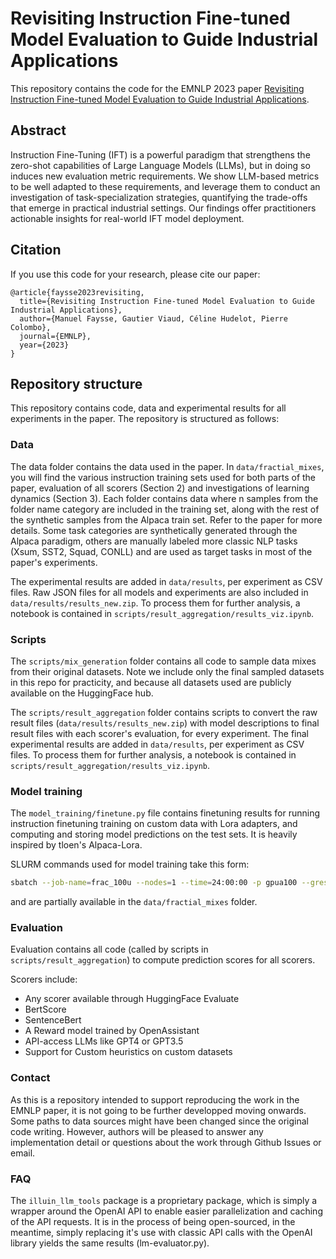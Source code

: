 # Revisiting Instruction Fine-tuned Model Evaluation to Guide Industrial Applications

This repository contains the code for the EMNLP 2023 paper [Revisiting Instruction Fine-tuned Model Evaluation to Guide Industrial Applications](https://arxiv.org/abs/2310.14103).


## Abstract 

Instruction Fine-Tuning (IFT) is a powerful paradigm that strengthens the zero-shot capabilities of Large Language Models (LLMs), but in doing so induces new evaluation metric requirements. We show LLM-based metrics to be well adapted to these requirements, and leverage them to conduct an investigation of task-specialization strategies, quantifying the trade-offs that emerge in practical industrial settings. Our findings offer practitioners actionable insights for real-world IFT model deployment.

## Citation

If you use this code for your research, please cite our paper:

```
@article{faysse2023revisiting,
  title={Revisiting Instruction Fine-tuned Model Evaluation to Guide Industrial Applications},
  author={Manuel Faysse, Gautier Viaud, Céline Hudelot, Pierre Colombo},
  journal={EMNLP},
  year={2023}
}
```

## Repository structure

This repository contains code, data and experimental results for all experiments in the paper. 
The repository is structured as follows:

### Data

The data folder contains the data used in the paper.
In `data/fractial_mixes`, you will find the various instruction training sets used for both parts of the paper,
evaluation of all scorers (Section 2) and investigations of learning dynamics (Section 3).
Each folder contains data where n samples from the folder name category are included in the training set, along with the 
rest of the synthetic samples from the Alpaca train set. Refer to the paper for more details.
Some task categories are synthetically generated through the Alpaca paradigm, others are manually labeled more classic
NLP tasks (Xsum, SST2, Squad, CONLL) and are used as target tasks in most of the paper's experiments.

The experimental results are added in `data/results`, per experiment as CSV files.
Raw JSON files for all models and experiments are also included in `data/results/results_new.zip`.
To process them for further analysis, a notebook is contained in `scripts/result_aggregation/results_viz.ipynb`.

### Scripts

The `scripts/mix_generation` folder contains all code to sample data mixes from their original datasets.
Note we include only the final sampled datasets in this repo for practicity, and because all datasets used are publicly available on the HuggingFace hub.


The `scripts/result_aggregation` folder contains scripts to convert the raw result files (`data/results/results_new.zip`) with model descriptions
to final result files with each scorer's evaluation, for every experiment.
The final experimental results are added in `data/results`, per experiment as CSV files.
To process them for further analysis, a notebook is contained in `scripts/result_aggregation/results_viz.ipynb`.

### Model training

The `model_training/finetune.py` file contains finetuning results for running instruction finetuning training on 
custom data with Lora adapters, and computing and storing model predictions on the test sets.
It is heavily inspired by tloen's Alpaca-Lora.

SLURM commands used for model training take this form:
```bash
sbatch --job-name=frac_100u --nodes=1 --time=24:00:00 -p gpua100 --gres=gpu:1 --mem-per-cpu=32G --cpus-per-task=8     --output=frac_100u.out     --error=frac_100u.err     --wrap="python model_training/finetune.py       --train_data_path data/fractial_code/fractial_code_100_train.jsonl      --output_dir models/fractial_code_100       --micro_batch_size 32       --num_epochs 2       --cutoff_len 512       --val_data_path data/fractial_code/fractial_code_1000_validation.jsonl       --test_data_path data/fractial_code/fractial_code_only_test.jsonl"
```
and are partially available in the `data/fractial_mixes` folder.

### Evaluation

Evaluation contains all code (called by scripts in `scripts/result_aggregation`) to compute prediction scores for all scorers.

Scorers include:
- Any scorer available through HuggingFace Evaluate
- BertScore
- SentenceBert
- A Reward model trained by OpenAssistant
- API-access LLMs like GPT4 or GPT3.5
- Support for Custom heuristics on custom datasets

### Contact

As this is a repository intended to support reproducing the work in the EMNLP paper, it is not going
to be further developped moving onwards. Some paths to data sources might have been changed since the original code writing.
However, authors will be pleased to answer any implementation detail or questions about the work through Github Issues or email.


### FAQ

The `illuin_llm_tools` package is a proprietary package, which is simply a wrapper around the OpenAI API to 
enable easier parallelization and caching of the API requests.
It is in the process of being open-sourced, in the meantime, simply replacing it's use with classic API calls with the 
OpenAI library yields the same results (lm-evaluator.py).
